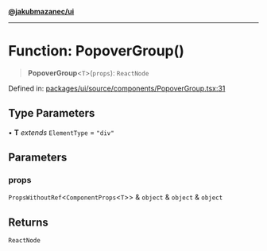[**@jakubmazanec/ui**](../README.md)

---

# Function: PopoverGroup()

> **PopoverGroup**\<`T`\>(`props`): `ReactNode`

Defined in:
[packages/ui/source/components/PopoverGroup.tsx:31](https://github.com/jakubmazanec/tools/blob/66e975ab265618dba82f8e4c56654145b7ba4db7/packages/ui/source/components/PopoverGroup.tsx#L31)

## Type Parameters

• **T** _extends_ `ElementType` = `"div"`

## Parameters

### props

`PropsWithoutRef`\<`ComponentProps`\<`T`\>\> & `object` & `object` & `object`

## Returns

`ReactNode`
